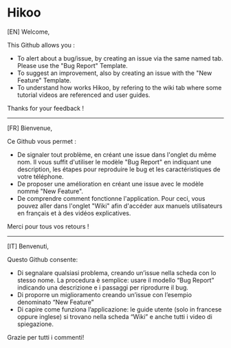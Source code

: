 # Hikoo

[EN] Welcome,

This Github allows you : 

- To alert about a bug/issue, by creating an issue via the same named tab. Please use the "Bug Report" Template.
- To suggest an improvement, also by creating an issue with the "New Feature" Template.
- To understand how works Hikoo, by refering to the wiki tab where some tutorial videos are referenced and user guides.

Thanks for your feedback !

-------------------------------------------
[FR] Bienvenue, 

Ce Github vous permet : 

- De signaler tout problème, en créant une issue dans l'onglet du même nom. Il vous suffit d'utiliser le modèle "Bug Report" en indiquant une description, les étapes pour reproduire le bug et les caractéristiques de votre téléphone.
- De proposer une amélioration en créant une issue avec le modèle nommé "New Feature".
- De comprendre comment fonctionne l'application. Pour ceci, vous pouvez aller dans l'onglet "Wiki" afin d'accéder aux manuels utilisateurs en français et à des vidéos explicatives.

Merci pour tous vos retours ! 

------------------------------------
[IT] Benvenuti,

Questo Github consente:

-	Di segnalare qualsiasi problema, creando un’issue nella scheda con lo stesso nome. La procedura è semplice: usare il modello “Bug Report” indicando una descrizione e i passaggi per riprodurre il bug.
-	Di proporre un miglioramento creando 	un’issue con l’esempio denominato “New Feature”
-	Di capire come funziona l’applicazione: le guide utente (solo in francese oppure inglese) si trovano nella scheda “Wiki” e anche tutti i video di spiegazione.

Grazie per tutti i commenti!
